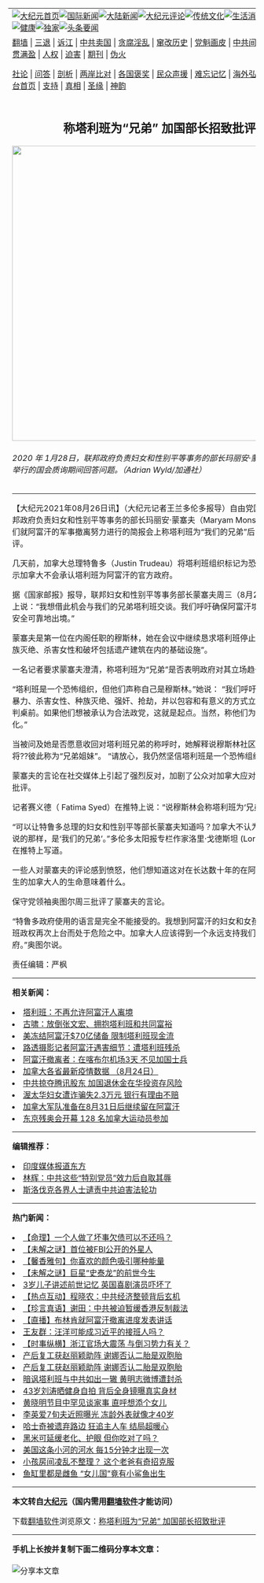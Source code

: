 <a name="1" id="1" target="_blank"></a><span id="1"></span>
<table align=center border="0"><tr><td colspan="2" VALIGN=TOP><a href="https://github.com/gmvniw384/djy/blob/master/gb/nf1351518.md#1"><img src="https://raw.githubusercontent.com/gmvniw384/www/master/t/djy/1.jpg" title="大纪元首页" alt="大纪元首页"></a><a href="https://github.com/gmvniw384/djy/blob/master/gb/n24hr.md#1"><img src="https://raw.githubusercontent.com/gmvniw384/www/master/t/djy/3.jpg" title="国际新闻" alt="国际新闻"></a><a href="https://github.com/gmvniw384/djy/blob/master/gb/nsc413.md#1"><img src="https://raw.githubusercontent.com/gmvniw384/www/master/t/djy/4.jpg" title="大陆新闻" alt="大陆新闻"></a><a href="https://github.com/gmvniw384/djy/blob/master/gb/news392.md#1"><img src="https://raw.githubusercontent.com/gmvniw384/www/master/t/djy/5.jpg" title="大纪元评论" alt="大纪元评论"></a><a href="https://github.com/gmvniw384/djy/blob/master/gb/news2007.md#1"><img src="https://raw.githubusercontent.com/gmvniw384/www/master/t/djy/6.jpg" title="传统文化" alt="传统文化"></a><a href="https://github.com/gmvniw384/djy/blob/master/gb/news2008.md#1"><img src="https://raw.githubusercontent.com/gmvniw384/www/master/t/djy/7.jpg" title="生活消费" alt="生活消费"></a><a href="https://github.com/gmvniw384/djy/blob/master/gb/ncyule.md#1"><img src="https://raw.githubusercontent.com/gmvniw384/www/master/t/djy/8.jpg" title="娱乐休闲" alt="娱乐休闲"></a><a href="https://github.com/gmvniw384/djy/blob/master/gb/nsc1002.md#1"><img src="https://raw.githubusercontent.com/gmvniw384/www/master/t/djy/9.jpg" title="健康" alt="健康"></a><a href="https://github.com/gmvniw384/djy/blob/master/gb/nf6092.md#1"><img src="https://raw.githubusercontent.com/gmvniw384/www/master/t/djy/10a.jpg" title="独家" alt="独家"></a><a href="https://github.com/gmvniw384/djy/blob/master/gb/nf4514.md#1"><img src="https://raw.githubusercontent.com/gmvniw384/www/master/t/djy/12a.jpg" title="头条要闻" alt="头条要闻"></a></td></tr>
<tr><td colspan="2" VALIGN=TOP><a target="_blank" href="https://github.com/gmvniw384/www/blob/master/README.md?zsrh#1">翻墙</a> | <a target="_blank" href="https://github.com/gmvniw384/djy/blob/master/gb/nf5657.md#1">三退</a> | <a target="_blank" href="https://github.com/gmvniw384/djy/blob/master/gb/nf6124.md#1">诉江</a> | <a target="_blank" href="https://github.com/gmvniw384/djy/blob/master/gb/nf1176117.md#1">中共卖国</a> | <a target="_blank" href="https://github.com/gmvniw384/djy/blob/master/gb/nf5773.md#1">贪腐淫乱</a> | <a target="_blank" href="https://github.com/gmvniw384/djy/blob/master/gb/nf1176115.md#1">窜改历史</a> | <a target="_blank" href="https://github.com/gmvniw384/djy/blob/master/gb/nf1176107.md#1">党魁画皮</a> | <a target="_blank" href="https://github.com/gmvniw384/djy/blob/master/gb/nf1320400.md#1">中共间谍</a> | <a target="_blank" href="https://github.com/gmvniw384/djy/blob/master/gb/nf1176114.md#1">破坏传统</a> | <a target="_blank" href="https://github.com/gmvniw384/ntdtv/blob/master/gb/prog447_1.md#1">恶贯满盈</a> | <a target="_blank" href="https://github.com/gmvniw384/djy/blob/master/gb/ncid278.md#1">人权</a> | <a target="_blank" href="https://github.com/gmvniw384/djy/blob/master/gb/nf1176111.md#1">迫害</a> | <a target="_blank" href="https://gitlab.com/szzdlab/mh-qikan/blob/master/README.md#1">期刊</a> | <a target="_blank" href="https://github.com/gmvniw384/djy/blob/master/gb/nf5562.md#1">伪火</a></p><p><a target="_blank" href="https://github.com/gmvniw384/djy/blob/master/gb/9p.md#1">社论</a> | <a target="_blank" href="https://github.com/gmvniw384/djy/blob/master/gb/nf4378.md#1">问答</a> | <a target="_blank" href="https://github.com/gmvniw384/djy/blob/master/gb/nf5792.md#1">剖析</a> | <a target="_blank" href="https://github.com/gmvniw384/djy/blob/master/gb/nf5735.md#1">两岸比对</a> | <a target="_blank" href="https://github.com/gmvniw384/djy/blob/master/gb/nf6119.md#1">各国褒奖</a> | <a target="_blank" href="https://github.com/gmvniw384/djy/blob/master/gb/nf6120.md#1">民众声援</a> | <a target="_blank" href="https://github.com/gmvniw384/djy/blob/master/gb/nf1188594.md#1">难忘记忆</a> | <a target="_blank" href="https://github.com/gmvniw384/djy/blob/master/gb/nf3180.md#1">海外弘传</a> | <a target="_blank" href="https://github.com/gmvniw384/djy/blob/master/gb/nf5410.md#1">万人上访</a> | <a target="_blank" href="https://github.com/gmvniw384/www/blob/master/README.md?zsrh#1">平台首页</a> | <a target="_blank" href="https://github.com/gmvniw384/djy/blob/master/gb/nf4386.md#1">支持</a> | <a target="_blank" href="https://github.com/gmvniw384/djy/blob/master/gb/nf4389.md#1">真相</a> | <a target="_blank" href="https://github.com/gmvniw384/djy/blob/master/gb/nf5790.md#1">圣缘</a> | <a target="_blank" href="https://github.com/gmvniw384/djy/blob/master/gb/nf4786.md#1">神韵</a></td></tr>
<tr><td VALIGN=TOP width="626"><h2 align=center>称塔利班为“兄弟” 加国部长招致批评</h2>
<img width="600" src="https://i.epochtimes.com/assets/uploads/2021/08/id13187809-CP17077359-600x400.jpg" />
<h6>2020 年 1月28日，联邦政府负责妇女和性别平等事务的部长玛丽安·蒙塞夫在渥太华举行的国会质询期间回答问题。（Adrian Wyld/加通社）
</h6>
<hr>
<p>【大纪元2021年08月26日讯】（大纪元记者王兰多伦多报导）自由党国会议员、联邦政府负责妇女和性别平等事务的<ahref="https://github.com/gmvniw384/djy/blob/master/gb/tag/%E9%83%A8%E9%95%BF.md#1">部长</a>玛丽安·蒙塞夫（Maryam Monsef）在与部长们就阿富汗的军事撤离努力进行的简报会上称<ahref="https://github.com/gmvniw384/djy/blob/master/gb/tag/%E5%A1%94%E5%88%A9%E7%8F%AD.md#1">塔利班</a>为“我们的<ahref="https://github.com/gmvniw384/djy/blob/master/gb/tag/%E5%85%84%E5%BC%9F.md#1">兄弟</a>”后，招致了批评。</p>
<p>几天前，<ahref="https://github.com/gmvniw384/djy/blob/master/gb/tag/%E5%8A%A0%E6%8B%BF%E5%A4%A7.md#1">加拿大</a>总理特鲁多（Justin Trudeau）将<ahref="https://github.com/gmvniw384/djy/blob/master/gb/tag/%E5%A1%94%E5%88%A9%E7%8F%AD.md#1">塔利班</a>组织标记为恐怖组织，并表示<ahref="https://github.com/gmvniw384/djy/blob/master/gb/tag/%E5%8A%A0%E6%8B%BF%E5%A4%A7.md#1">加拿大</a>不会承认塔利班为阿富汗的官方政府。</p>
<p>据《国家邮报》报导，联邦妇女和性别平等事务<ahref="https://github.com/gmvniw384/djy/blob/master/gb/tag/%E9%83%A8%E9%95%BF.md#1">部长</a>蒙塞夫周三（8月25日）在会议上说：“我想借此机会与我们的<ahref="https://github.com/gmvniw384/djy/blob/master/gb/tag/%E5%85%84%E5%BC%9F.md#1">兄弟</a>塔利班交谈。我们呼吁确保阿富汗境内的任何个人安全可靠地出境。”</p>
<p>蒙塞夫是第一位在内阁任职的穆斯林，她在会议中继续恳求塔利班停止所有“暴力、种族灭绝、杀害女性和破坏包括遗产建筑在内的基础设施”。</p>
<p>一名记者要求蒙塞夫澄清，称塔利班为“兄弟”是否表明政府对其立场趋于软化。</p>
<p>“塔利班是一个恐怖组织，但他们声称自己是穆斯林。”她说： “我们呼吁他们立即停止暴力、杀害女性、种族灭绝、强奸、抢劫，并以包容和有意义的方式立即回到和平谈判桌前。如果他们想被承认为合法政党，这就是起点。当然，称他们为兄弟是一种文化。”</p>
<p>当被问及她是否愿意收回对塔利班兄弟的称呼时，她解释说穆斯林社区的成员经常将??彼此称为“兄弟姐妹”。 “请放心，我仍然坚信塔利班是一个恐怖组织。”她说。</p>
<p>蒙塞夫的言论在社交媒体上引起了强烈反对，加剧了公众对加拿大应对阿富汗危机的批评。</p>
<p>记者赛义德（ Fatima Syed）在推特上说：“说穆斯林会称塔利班为‘兄弟’是错误的。”</p>
<p>“可以让特鲁多总理的妇女和性别平等部长蒙塞夫知道吗？加拿大不认为塔利班是她所说的那样，是‘我们的兄弟’。”多伦多太阳报专栏作家洛里·戈德斯坦 (Lorrie Goldstein) 在推特上写道。</p>
<p>一些人对蒙塞夫的评论感到愤怒，他们想知道这对在长达数十年的在阿富汗战争中丧生的加拿大人的生命意味着什么。</p>
<p>保守党领袖奥图尔周三批评了蒙塞夫的言论。</p>
<p>“特鲁多政府使用的语言是完全不能接受的。我想到阿富汗的妇女和女孩，她们因塔利班政权再次上台而处于危险之中。加拿大人应该得到一个永远支持我们价值观的政府。”奥图尔说。</p>
<p>责任编辑：严枫</p>

<hr>


<strong>相关新闻：</strong>
<li><a href="https://github.com/gmvniw384/djy/blob/master/gb/21/8/24/n13185077.md#1">塔利班：不再允许阿富汗人离境</a></li>
<li><a href="https://github.com/gmvniw384/djy/blob/master/gb/21/8/24/n13185099.md#1">古啸：放倒张文宏、拥抱塔利班和共同富裕</a></li>
<li><a href="https://github.com/gmvniw384/djy/blob/master/gb/21/8/24/n13185303.md#1">美冻结阿富汗$70亿储备 限制塔利班现金流</a></li>
<li><a href="https://github.com/gmvniw384/djy/blob/master/gb/21/8/25/n13185420.md#1">路透摄影记者阿富汗遇害细节：遭塔利班残杀</a></li>
<li><a href="https://github.com/gmvniw384/djy/blob/master/gb/21/8/25/n13187648.md#1">阿富汗撤离者：在喀布尔机场3天 不见加国士兵</a></li>
<li><a href="https://github.com/gmvniw384/djy/blob/master/gb/21/7/19/n13097971.md#1">加拿大各省最新疫情数据 （8月24日）</a></li>
<li><a href="https://github.com/gmvniw384/djy/blob/master/gb/21/8/24/n13185234.md#1">中共掠夺腾讯股东 加国退休金在华投资存风险</a></li>
<li><a href="https://github.com/gmvniw384/djy/blob/master/gb/21/8/24/n13185316.md#1">渥太华妇女遭诈骗失2.3万元 银行有理由不赔</a></li>
<li><a href="https://github.com/gmvniw384/djy/blob/master/gb/21/8/24/n13185254.md#1">加拿大军队准备在8月31日后继续留在阿富汗</a></li>
<li><a href="https://github.com/gmvniw384/djy/blob/master/gb/21/8/24/n13185300.md#1">东京残奥会开幕 128 名加拿大运动员参加</a></li>
<hr>


<strong>编辑推荐：</strong>
<li><a href="https://github.com/upjkzu3674/djy/blob/master/gb/18/10/27/n10812623.md?dfh#1" target="_blank">印度媒体报道东方</a></li><li><a href="https://github.com/tsiac2612/djy/blob/master/gb/19/3/2/n11084381.md#1" target="_blank">林辉：中共这些“特别党员”效力后自取其辱</a></li><li><a href="https://github.com/tsiac2612/djy/blob/master/gb/20/3/10/n11929991.md#1" target="_blank">斯洛伐克各界人士谴责中共迫害法轮功</a></li>
<hr>

<strong>热门新闻：</strong>
<li><a href="https://github.com/gmvniw384/djy/blob/master/gb/21/7/23/n13108843.md#1">【命理】一个人做了坏事欠债可以不还吗？</a></li>
<li><a href="https://github.com/gmvniw384/djy/blob/master/gb/21/8/22/n13180040.md#1">【未解之谜】首位被FBI公开的外星人</a></li>
<li><a href="https://github.com/gmvniw384/djy/blob/master/gb/21/8/15/n13163984.md#1">【馨香雅句】你喜欢的颜色吸引哪种能量</a></li>
<li><a href="https://github.com/gmvniw384/djy/blob/master/gb/21/8/19/n13174434.md#1">【未解之谜】巨星“史泰龙”的前世今生</a></li>
<li><a href="https://github.com/gmvniw384/djy/blob/master/gb/21/8/22/n13179166.md#1">3岁儿子讲述前世记忆 英国喜剧演员吓坏了</a></li>
<li><a href="https://github.com/gmvniw384/djy/blob/master/gb/21/8/25/n13185466.md#1">【热点互动】程晓农：中共经济整顿背后玄机</a></li>
<li><a href="https://github.com/gmvniw384/djy/blob/master/gb/21/8/25/n13185797.md#1">【珍言真语】谢田：中共被迫暂缓香港反制裁法</a></li>
<li><a href="https://github.com/gmvniw384/djy/blob/master/gb/21/8/25/n13187332.md#1">【直播】布林肯就阿富汗撤离进度发表讲话</a></li>
<li><a href="https://github.com/gmvniw384/djy/blob/master/gb/21/8/23/n13182734.md#1">王友群：汪洋可能成习近平的接班人吗？</a></li>
<li><a href="https://github.com/gmvniw384/djy/blob/master/gb/21/8/23/n13182888.md#1">【时事纵横】浙江官场大震荡 与倒习势力有关？</a></li>
<li><a href="https://github.com/gmvniw384/djy/blob/master/gb/21/8/22/n13180297.md#1">产后复工获赵丽颖助阵 谢娜否认二胎是双胞胎</a></li>
<li><a href="https://github.com/gmvniw384/djy/blob/master/gb/21/8/22/n13180297.md#1">产后复工获赵丽颖助阵 谢娜否认二胎是双胞胎</a></li>
<li><a href="https://github.com/gmvniw384/djy/blob/master/gb/21/8/22/n13180163.md#1">暗讽塔利班与中共如出一辙 黄明志微博遭封杀</a></li>
<li><a href="https://github.com/gmvniw384/djy/blob/master/gb/21/8/24/n13185191.md#1">43岁刘涛晒健身自拍 背后全身镜曝真实身材</a></li>
<li><a href="https://github.com/gmvniw384/djy/blob/master/gb/21/8/23/n13182574.md#1">黄晓明节目中罕见谈家事 直呼想添个女儿</a></li>
<li><a href="https://github.com/gmvniw384/djy/blob/master/gb/21/8/24/n13185100.md#1">李英爱7旬夫近照曝光 冻龄外表就像才40岁</a></li>
<li><a href="https://github.com/gmvniw384/djy/blob/master/gb/21/8/24/n13184158.md#1">哈士奇被遗弃路边 狂追主人车 结局超暖心</a></li>
<li><a href="https://github.com/gmvniw384/djy/blob/master/gb/21/8/20/n13174964.md#1">黑米可延缓老化、护眼 但你吃对了吗？</a></li>
<li><a href="https://github.com/gmvniw384/djy/blob/master/gb/21/8/23/n13181640.md#1">美国这条小河的河水 每15分钟才出现一次</a></li>
<li><a href="https://github.com/gmvniw384/djy/blob/master/gb/21/8/23/n13181173.md#1">小孩房间凌乱不整理？ 这个老爸有奇招克服</a></li>
<li><a href="https://github.com/gmvniw384/djy/blob/master/gb/21/8/24/n13183737.md#1">鱼缸里都是雌鱼 “女儿国”竟有小鲨鱼出生</a></li>
<hr>

<strong>本文转自<a href="https://www.epochtimes.com">大纪元</a>（国内需用<a href="https://github.com/gmvniw384/www/blob/master/README.md#8">翻墙软件</a>才能访问）</strong><p>下载<a href="https://github.com/gmvniw384/www/blob/master/README.md#8">翻墙软件</a>浏览原文：<a href="https://www.epochtimes.com/gb/21/8/25/n13187797.htm">称塔利班为“兄弟” 加国部长招致批评</a></p><hr>

<strong>手机上长按并复制下面二维码分享本文章：</strong><br><br><img src="https://chart.apis.google.com/chart?cht=qr&chs=240x240&choe=UTF-8&chld=M|2&chl=https://github.com/gmvniw384/djy/blob/master/gb/21/8/25/n13187797.md%231" title="分享本文章"></td><td VALIGN=TOP><a href="https://github.com/gmvniw384/djy/blob/master/gb/16/1/21/n4622075.md?dfh#1" target="_blank"><img src="https://raw.githubusercontent.com/gmvniw384/djy/master/gb/300/wei-f1.jpg" title="中共的伪火骗局"  alt="中共的伪火骗局"></a><br><a href="https://github.com/gmvniw384/www/blob/master/README.md?dfh#9" target="_blank"><img src="https://raw.githubusercontent.com/gmvniw384/djy/master/gb/300/yong-h.jpg" title="永恒的见证"  alt="永恒的见证"></a><br><a href="https://github.com/gmvniw384/djy/blob/master/gb/13/9/29/n3974789.md?dfh#1" target="_blank"><img src="https://raw.githubusercontent.com/gmvniw384/djy/master/gb/300/shang-lnz.jpg" title="善良女子被中共投男牢"  alt="善良女子被中共投男牢"></a><br><a href="https://github.com/gmvniw384/djy/blob/master/gb/16/3/16/n4663449.md?dfh#1" target="_blank"><img src="https://raw.githubusercontent.com/gmvniw384/djy/master/gb/300/huo-z3.jpg" title="警卫目击活摘器官"  alt="警卫目击活摘器官"></a><br><a href="https://github.com/gmvniw384/djy/blob/master/gb/16/8/7/n8177641.md?dfh#1" target="_blank"><img src="https://raw.githubusercontent.com/gmvniw384/djy/master/gb/300/huo-z4.jpg" title="证人描述活摘恐怖"  alt="证人描述活摘恐怖"></a><br><a href="https://github.com/gmvniw384/djy/blob/master/gb/10/4/19/n2881569.md?dfh#1" target="_blank"><img src="https://raw.githubusercontent.com/gmvniw384/djy/master/gb/300/huo-z1.jpg" title="揭开活摘器官黑幕"  alt="揭开活摘器官黑幕"></a><br><a href="https://github.com/gmvniw384/djy/blob/master/gb/10/11/7/n3077476.md?dfh#1" target="_blank"><img src="https://raw.githubusercontent.com/gmvniw384/djy/master/gb/300/ma-ks.jpg" title="马克思的成魔之路"  alt="马克思的成魔之路"></a><br><a href="https://github.com/gmvniw384/djy/blob/master/gb/14/6/9/n4173977.md?dfh#1" target="_blank"><img src="https://raw.githubusercontent.com/gmvniw384/djy/master/gb/300/chang-zs.jpg" title="藏字石 蕴天机"  alt="藏字石 蕴天机"></a><br><a href="https://github.com/gmvniw384/djy/blob/master/gb/18/5/10/n10381511.md?dfh#1" target="_blank"><img src="https://raw.githubusercontent.com/gmvniw384/djy/master/gb/300/st1.jpg" title="关注三亿人三退"  alt="关注三亿人三退"></a><br><a href="https://github.com/gmvniw384/djy/blob/master/gb/18/3/21/n10237682.md?dfh#1" target="_blank"><img src="https://raw.githubusercontent.com/gmvniw384/djy/master/gb/300/jie-t.jpg" title="解体中共复兴中华"  alt="解体中共复兴中华"></a><br><a href="https://github.com/gmvniw384/djy/blob/master/gb/9/2/9/n2422991.md?dfh#1" target="_blank"><img src="https://raw.githubusercontent.com/gmvniw384/djy/master/gb/300/gao-zs.jpg" title="中共迫害良心律师"  alt="中共迫害良心律师"></a><br><a href="https://github.com/gmvniw384/djy/blob/master/gb/18/12/9/n10900044.md?dfh#1" target="_blank"><img src="https://raw.githubusercontent.com/gmvniw384/djy/master/gb/300/sj1.jpg" title="三百多万人举报江泽民"  alt="三百多万人举报江泽民"></a><br><a href="https://github.com/gmvniw384/djy/blob/master/gb/18/8/28/n10672014.md?dfh#1" target="_blank"><img src="https://raw.githubusercontent.com/gmvniw384/djy/master/gb/300/sj2.jpg" title="这些官员为何起诉江泽民"  alt="这些官员为何起诉江泽民"></a><br><a href="https://github.com/gmvniw384/djy/blob/master/gb/8/12/18/n2367165.md?dfh#1" target="_blank"><img src="https://raw.githubusercontent.com/gmvniw384/djy/master/gb/300/liangan.jpg" title="海峡两岸的强烈对比"  alt="海峡两岸的强烈对比"></a><br><a href="https://github.com/gmvniw384/djy/blob/master/gb/15/12/10/n4593139.md?dfh#1" target="_blank"><img src="https://raw.githubusercontent.com/gmvniw384/djy/master/gb/300/jia-ndzl.jpg" title="加拿大总理的贺信"  alt="加拿大总理的贺信"></a><br><a href="https://github.com/gmvniw384/djy/blob/master/gb/11/6/17/n3289382.md?dfh#1" target="_blank"><img src="https://raw.githubusercontent.com/gmvniw384/djy/master/gb/300/xiao-wd.jpg" title="探寻真相兼听则明"  alt="探寻真相兼听则明"></a><br><a href="https://github.com/gmvniw384/djy/blob/master/gb/18/10/27/n10812623.md?dfh#1" target="_blank"><img src="https://raw.githubusercontent.com/gmvniw384/djy/master/gb/300/yindu.jpg" title="印度媒体报道东方"  alt="印度媒体报道东方"></a><br><a href="https://github.com/gmvniw384/djy/blob/master/gb/18/6/9/n10469652.md?dfh#1" target="_blank"><img src="https://raw.githubusercontent.com/gmvniw384/djy/master/gb/300/xie-j.jpg" title="不一样的海外校园"  alt="不一样的海外校园"></a><br><a href="https://github.com/gmvniw384/djy/blob/master/gb/7/4/5/n1669415.md?dfh#1" target="_blank"><img src="https://raw.githubusercontent.com/gmvniw384/djy/master/gb/300/li-up.jpg" title="从大师到徒弟的传奇"  alt="从大师到徒弟的传奇"></a><br><a href="https://github.com/gmvniw384/djy/blob/master/gb/17/5/26/n9191512.md?dfh#1" target="_blank"><img src="https://raw.githubusercontent.com/gmvniw384/djy/master/gb/300/zfl2.jpg" title="亿万人与东方一本奇书"  alt="亿万人与东方一本奇书"></a><br><a href="https://github.com/gmvniw384/djy/blob/master/gb/13/11/27/n4020290.md?dfh#1" target="_blank"><img src="https://raw.githubusercontent.com/gmvniw384/djy/master/gb/300/zhen-h.jpg" title="大陆见不到的震撼场面"  alt="大陆见不到的震撼场面"></a><br><a href="https://github.com/gmvniw384/djy/blob/master/gb/15/7/17/n4482910.md?dfh#1" target="_blank"><img src="https://raw.githubusercontent.com/gmvniw384/djy/master/gb/300/dalu-sk.jpg" title="人心向善 大陆当初盛况"  alt="人心向善 大陆当初盛况"></a><br><a href="https://github.com/gmvniw384/djy/blob/master/gb/19/1/5/n10955468.md?dfh#1" target="_blank"><img src="https://raw.githubusercontent.com/gmvniw384/djy/master/gb/300/zfl1.jpg" title="追寻真理 这书讲什么"  alt="追寻真理 这书讲什么"></a><br><a href="https://github.com/gmvniw384/www/blob/master/README.md?dfh#1" target="_blank"><img src="https://raw.githubusercontent.com/gmvniw384/djy/master/gb/300/fq1.jpg" title="下载免费翻墙软件"  alt="下载免费翻墙软件"></a><br></td></tr></table>
